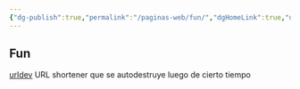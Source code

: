 ```yaml
---
{"dg-publish":true,"permalink":"/paginas-web/fun/","dgHomeLink":true,"dgPassFrontmatter":false}
---
```


## Fun


[urldev](https://url.dev/)
	URL shortener que se autodestruye luego de cierto tiempo